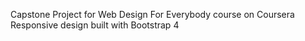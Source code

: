 Capstone Project for Web Design For Everybody course on Coursera
Responsive design built with Bootstrap 4
